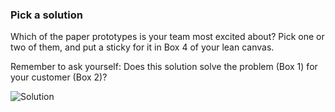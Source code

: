 ### Pick a solution

Which of the paper prototypes is your team most excited about? Pick one or two of them, and put a sticky for it in Box 4 of your lean canvas.

Remember to ask yourself: Does this solution solve the problem (Box 1) for your customer (Box 2)?

![Solution](https://media1.giphy.com/media/b4huEdYks7cdy/200.gif)